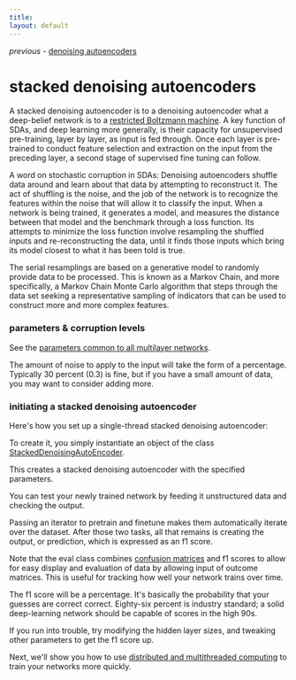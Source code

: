 ```yaml
---
title: 
layout: default
---
```


*previous* - [denoising autoencoders](../denoisingautoencoder.html)
# stacked denoising autoencoders

A stacked denoising autoencoder is to a denoising autoencoder what a deep-belief network is to a [restricted Boltzmann machine](../restrictedboltzmannmachine.html). A key function of SDAs, and deep learning more generally, is their capacity for unsupervised pre-training, layer by layer, as input is fed through. Once each layer is pre-trained to conduct feature selection and extraction on the input from the preceding layer, a second stage of supervised fine tuning can follow. 

A word on stochastic corruption in SDAs: Denoising autoencoders shuffle data around and learn about that data by attempting to reconstruct it. The act of shuffling is the noise, and the job of the network is to recognize the features within the noise that will allow it to classify the input. When a network is being trained, it generates a model, and measures the distance between that model and the benchmark through a loss function. Its attempts to minimize the loss function involve resampling the shuffled inputs and re-reconstructing the data, until it finds those inputs which bring its model closest to what it has been told is true. 

The serial resamplings are based on a generative model to randomly provide data to be processed. This is known as a Markov Chain, and more specifically, a Markov Chain Monte Carlo algorithm that steps through the data set seeking a representative sampling of indicators that can be used to construct more and more complex features.

### parameters & corruption levels

See the [parameters common to all multilayer networks](../multinetwork.html). 

The amount of noise to apply to the input will take the form of a percentage. Typically 30 percent (0.3) is fine, but if you have a small amount of data, you may want to consider adding more.

### initiating a stacked denoising autoencoder

Here's how you set up a single-thread stacked denoising autoencoder: 

To create it, you simply instantiate an object of the class [StackedDenoisingAutoEncoder](../doc/org/deeplearning4j/sda/StackedDenoisingAutoEncoder.html).

<script src="http://gist-it.appspot.com/github.com/agibsonccc/java-deeplearning/blob/master/deeplearning4j-examples/src/main/java/org/deeplearning4j/example/mnist/StackedDenoisingAutoEncoderExample.java?slice=30:35"></script>

This creates a stacked denoising autoencoder with the specified parameters. 

You can test your newly trained network by feeding it unstructured data and checking the output. 

<script src="http://gist-it.appspot.com/github.com/agibsonccc/java-deeplearning/blob/master/deeplearning4j-examples/src/main/java/org/deeplearning4j/example/mnist/StackedDenoisingAutoEncoderExample.java?slice=36:41"></script>

Passing an iterator to pretrain and finetune makes them automatically iterate over the dataset. After those two tasks, all that remains is creating the output, or prediction, which is expressed as an f1 score.

<script src="http://gist-it.appspot.com/github.com/agibsonccc/java-deeplearning/blob/master/deeplearning4j-examples/src/main/java/org/deeplearning4j/example/mnist/StackedDenoisingAutoEncoderExample.java?slice=52:62"></script>

Note that the eval class combines [confusion matrices](../glossary.html#confusionmatrix) and f1 scores to allow for easy display and evaluation of data by allowing input of outcome matrices. This is useful for tracking how well your network trains over time. 

The f1 score will be a percentage. It's basically the probability that your guesses are correct correct. Eighty-six percent is industry standard; a solid deep-learning network should be capable of scores in the high 90s.

If you run into trouble, try modifying the hidden layer sizes, and tweaking other parameters to get the f1 score up.

Next, we'll show you how to use [distributed and multithreaded computing](../scaleout.html) to train your networks more quickly.
